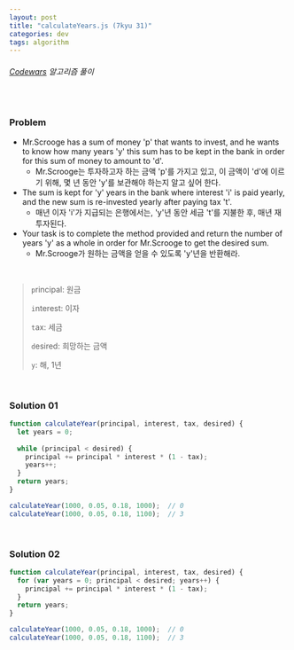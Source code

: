 ```yaml
---
layout: post
title: "calculateYears.js (7kyu 31)"
categories: dev
tags: algorithm
---
```


###### [Codewars](https://www.codewars.com) 알고리즘 풀이

<br>

### Problem

- Mr.Scrooge has a sum of money 'p' that wants to invest, and he wants to know how many years 'y' this sum has to be kept in the bank in order for this sum of money to amount to 'd'.
  - Mr.Scrooge는 투자하고자 하는 금액 'p'를 가지고 있고, 이 금액이 'd'에 이르기 위해, 몇 년 동안 'y'를 보관해야 하는지 알고 싶어 한다.
- The sum is kept for 'y' years in the bank where interest 'i' is paid yearly, and the new sum is re-invested yearly after paying tax 't'.
  - 매년 이자 'i'가 지급되는 은행에서는, 'y'년 동안 세금 't'를 지불한 후, 매년 재투자된다.
- Your task is to complete the method provided and return the number of years 'y' as a whole in order for Mr.Scrooge to get the desired sum.
  - Mr.Scrooge가 원하는 금액을 얻을 수 있도록 'y'년을 반환해라.

<br>

> `p`rincipal: 원금
>
> `i`nterest: 이자
>
> `t`ax: 세금
>
> `d`esired: 희망하는 금액
>
> `y`: 해, 1년

<br>

### Solution 01

```js
function calculateYear(principal, interest, tax, desired) {
  let years = 0;
  
  while (principal < desired) {
    principal += principal * interest * (1 - tax);
    years++;
  }
  return years;
}

calculateYear(1000, 0.05, 0.18, 1000);  // 0
calculateYear(1000, 0.05, 0.18, 1100);  // 3
```

<br>

### Solution 02

```js
function calculateYear(principal, interest, tax, desired) {
  for (var years = 0; principal < desired; years++) {
    principal += principal * interest * (1 - tax);
  }
  return years;
}

calculateYear(1000, 0.05, 0.18, 1000);  // 0
calculateYear(1000, 0.05, 0.18, 1100);  // 3
```

<br>

<br>